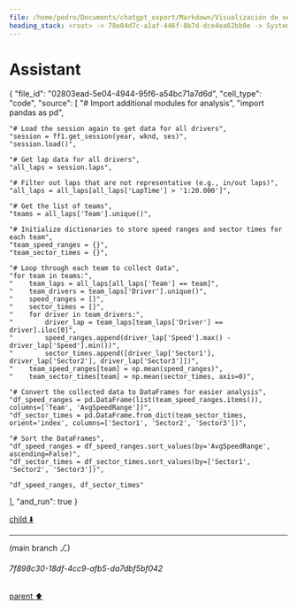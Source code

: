 ```yaml
---
file: /home/pedro/Documents/chatgpt_export/Markdown/Visualización de velocidad en mapa de pista.md
heading_stack: <root> -> 78e04d7c-a1af-446f-8b7d-dce4ea62bb0e -> System -> 5c500c9e-5861-4d6b-b085-4ff313388901 -> System -> aaa2f7d7-fe29-46a2-bcb1-effe5e4a42cc -> User -> First, we define some variables that allow us to conveniently control what -> we want to plot. -> Next, we load the session and select the desired data. -> Get telemetry data -> Now, we create a set of line segments so that we can color them -> individually. This creates the points as a N x 1 x 2 array so that we can -> stack points  together easily to get the segments. The segments array for -> line collection needs to be (numlines) x (points per line) x 2 (for x and y) -> After this, we can actually plot the data. -> We create a plot with title and adjust some setting to make it look good. -> Adjust margins and turn of axis -> After this, we plot the data itself. -> Create background track line -> Create a continuous norm to map from data points to colors -> Set the values used for colormapping -> Merge all line segments together -> Finally, we create a color bar as a legend. -> Show the plot -> b927de9a-7f9a-4aba-8adf-f9e7b0133fbf -> Assistant -> c19ab3a1-77f1-4a7a-9182-2d92a1573eff -> Tool -> 2de8fe53-34d1-4446-9e7d-662b4f25807b -> Assistant -> 6ff0a0e5-121d-4355-b88d-70019241a78a -> Assistant -> 9c1df759-1b7c-4cfe-b8d4-a254b4687c45 -> Tool -> edef5e2a-f7a3-4c6f-8888-ceae0e7d3065 -> Assistant -> bb152ae4-06c9-42b7-9b29-13983eeecbfb -> Tool -> 1baca0b9-77dc-4feb-8d20-93bf3d732edd -> Assistant -> f2bbe088-c1ec-4063-becb-47b7c53fcded -> Assistant -> 276aa8fd-1749-48dc-a59f-b87b75a6f0b0 -> Tool -> Define variables for the plot -> Load the session and select the desired data -> Get telemetry data -> Create a set of line segments for individual coloring -> Create the plot -> Plot the data -> Create a color bar as a legend -> Show the plot -> 6bc105d3-615d-429e-b477-567b9e114cd2 -> Assistant -> aaa29b67-daf6-42d4-9679-ac7ae525be35 -> User -> a0307879-dd50-4770-b718-38184779d7ef -> Assistant
---
```

# Assistant

{
  "file_id": "02803ead-5e04-4944-95f6-a54bc71a7d6d",
  "cell_type": "code",
  "source": [
    "# Import additional modules for analysis",
    "import pandas as pd",
    
    "# Load the session again to get data for all drivers",
    "session = ff1.get_session(year, wknd, ses)",
    "session.load()",
    
    "# Get lap data for all drivers",
    "all_laps = session.laps",
    
    "# Filter out laps that are not representative (e.g., in/out laps)",
    "all_laps = all_laps[all_laps['LapTime'] > '1:20.000']",
    
    "# Get the list of teams",
    "teams = all_laps['Team'].unique()",
    
    "# Initialize dictionaries to store speed ranges and sector times for each team",
    "team_speed_ranges = {}",
    "team_sector_times = {}",
    
    "# Loop through each team to collect data",
    "for team in teams:",
    "    team_laps = all_laps[all_laps['Team'] == team]",
    "    team_drivers = team_laps['Driver'].unique()",
    "    speed_ranges = []",
    "    sector_times = []",
    "    for driver in team_drivers:",
    "        driver_lap = team_laps[team_laps['Driver'] == driver].iloc[0]",
    "        speed_ranges.append(driver_lap['Speed'].max() - driver_lap['Speed'].min())",
    "        sector_times.append([driver_lap['Sector1'], driver_lap['Sector2'], driver_lap['Sector3']])",
    "    team_speed_ranges[team] = np.mean(speed_ranges)",
    "    team_sector_times[team] = np.mean(sector_times, axis=0)",
    
    "# Convert the collected data to DataFrames for easier analysis",
    "df_speed_ranges = pd.DataFrame(list(team_speed_ranges.items()), columns=['Team', 'AvgSpeedRange'])",
    "df_sector_times = pd.DataFrame.from_dict(team_sector_times, orient='index', columns=['Sector1', 'Sector2', 'Sector3'])",
    
    "# Sort the DataFrames",
    "df_speed_ranges = df_speed_ranges.sort_values(by='AvgSpeedRange', ascending=False)",
    "df_sector_times = df_sector_times.sort_values(by=['Sector1', 'Sector2', 'Sector3'])",
    
    "df_speed_ranges, df_sector_times"
  ],
  "and_run": true
}

[child ⬇️](#7f898c30-18df-4cc9-afb5-da7dbf5bf042)

---

(main branch ⎇)
###### 7f898c30-18df-4cc9-afb5-da7dbf5bf042
[parent ⬆️](#a0307879-dd50-4770-b718-38184779d7ef)
